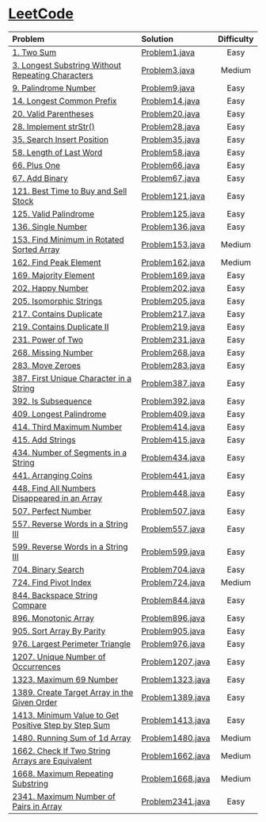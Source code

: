 # [LeetCode](https://leetcode.com)

| Problem                                                                                                                              | Solution                                          | Difficulty |
|:-------------------------------------------------------------------------------------------------------------------------------------|:--------------------------------------------------|:----------:|
| [1. Two Sum](https://leetcode.com/problems/two-sum)                                                                                  | [Problem1.java](src/problems/Problem1.java)       |    Easy    |
| [3. Longest Substring Without Repeating Characters](https://leetcode.com/problems/longest-substring-without-repeating-characters)    | [Problem3.java](src/problems/Problem3.java)       |   Medium   |
| [9. Palindrome Number](https://leetcode.com/problems/palindrome-number)                                                              | [Problem9.java](src/problems/Problem9.java)       |    Easy    |
| [14. Longest Common Prefix](https://leetcode.com/problems/longest-common-prefix)                                                     | [Problem14.java](src/problems/Problem14.java)     |    Easy    |
| [20. Valid Parentheses](https://leetcode.com/problems/valid-parentheses)                                                             | [Problem20.java](src/problems/Problem20.java)     |    Easy    |
| [28. Implement strStr()](https://leetcode.com/problems/implement-strstr)                                                             | [Problem28.java](src/problems/Problem28.java)     |    Easy    |
| [35. Search Insert Position](https://leetcode.com/problems/search-insert-position)                                                   | [Problem35.java](src/problems/Problem35.java)     |    Easy    |
| [58. Length of Last Word](https://leetcode.com/problems/length-of-last-word)                                                         | [Problem58.java](src/problems/Problem58.java)     |    Easy    |
| [66. Plus One](https://leetcode.com/problems/plus-one)                                                                               | [Problem66.java](src/problems/Problem66.java)     |    Easy    |
| [67. Add Binary](https://leetcode.com/problems/add-binary)                                                                           | [Problem67.java](src/problems/Problem67.java)     |    Easy    |
| [121. Best Time to Buy and Sell Stock](https://leetcode.com/problems/best-time-to-buy-and-sell-stock)                                | [Problem121.java](src/problems/Problem121.java)   |    Easy    |
| [125. Valid Palindrome](https://leetcode.com/problems/valid-palindrome)                                                              | [Problem125.java](src/problems/Problem125.java)   |    Easy    |
| [136. Single Number](https://leetcode.com/problems/single-number)                                                                    | [Problem136.java](src/problems/Problem136.java)   |    Easy    |
| [153. Find Minimum in Rotated Sorted Array](https://leetcode.com/problems/find-minimum-in-rotated-sorted-array)                      | [Problem153.java](src/problems/Problem153.java)   |   Medium   |
| [162. Find Peak Element](https://leetcode.com/problems/find-peak-element)                                                            | [Problem162.java](src/problems/Problem162.java)   |   Medium   |
| [169. Majority Element](https://leetcode.com/problems/majority-element)                                                              | [Problem169.java](src/problems/Problem169.java)   |    Easy    |
| [202. Happy Number](https://leetcode.com/problems/happy-number)                                                                      | [Problem202.java](src/problems/Problem202.java)   |    Easy    |
| [205. Isomorphic Strings](https://leetcode.com/problems/isomorphic-strings)                                                          | [Problem205.java](src/problems/Problem205.java)   |    Easy    |
| [217. Contains Duplicate](https://leetcode.com/problems/contains-duplicate)                                                          | [Problem217.java](src/problems/Problem217.java)   |    Easy    |
| [219. Contains Duplicate II](https://leetcode.com/problems/contains-duplicate-ii)                                                    | [Problem219.java](src/problems/Problem219.java)   |    Easy    |
| [231. Power of Two](https://leetcode.com/problems/power-of-two)                                                                      | [Problem231.java](src/problems/Problem231.java)   |    Easy    |
| [268. Missing Number](https://leetcode.com/problems/missing-number)                                                                  | [Problem268.java](src/problems/Problem268.java)   |    Easy    |
| [283. Move Zeroes](https://leetcode.com/problems/move-zeroes)                                                                        | [Problem283.java](src/problems/Problem283.java)   |    Easy    |
| [387. First Unique Character in a String](https://leetcode.com/problems/first-unique-character-in-a-string)                          | [Problem387.java](src/problems/Problem387.java)   |    Easy    |
| [392. Is Subsequence](https://leetcode.com/problems/is-subsequence)                                                                  | [Problem392.java](src/problems/Problem392.java)   |    Easy    |
| [409. Longest Palindrome](https://leetcode.com/problems/longest-palindrome)                                                          | [Problem409.java](src/problems/Problem409.java)   |    Easy    |
| [414. Third Maximum Number](https://leetcode.com/problems/third-maximum-number)                                                      | [Problem414.java](src/problems/Problem414.java)   |    Easy    |
| [415. Add Strings](https://leetcode.com/problems/add-strings)                                                                        | [Problem415.java](src/problems/Problem415.java)   |    Easy    |
| [434. Number of Segments in a String](https://leetcode.com/problems/number-of-segments-in-a-string)                                  | [Problem434.java](src/problems/Problem434.java)   |    Easy    |
| [441. Arranging Coins](https://leetcode.com/problems/arranging-coins)                                                                | [Problem441.java](src/problems/Problem441.java)   |    Easy    |
| [448. Find All Numbers Disappeared in an Array](https://leetcode.com/problems/find-all-numbers-disappeared-in-an-array)              | [Problem448.java](src/problems/Problem448.java)   |    Easy    |
| [507. Perfect Number](https://leetcode.com/problems/perfect-number)                                                                  | [Problem507.java](src/problems/Problem507.java)   |    Easy    |
| [557. Reverse Words in a String III](https://leetcode.com/problems/reverse-words-in-a-string-iii)                                    | [Problem557.java](src/problems/Problem557.java)   |    Easy    |
| [599. Reverse Words in a String III](https://leetcode.com/problems/minimum-index-sum-of-two-lists)                                   | [Problem599.java](src/problems/Problem599.java)   |    Easy    |
| [704. Binary Search](https://leetcode.com/problems/binary-search)                                                                    | [Problem704.java](src/problems/Problem704.java)   |    Easy    |
| [724. Find Pivot Index](https://leetcode.com/problems/find-pivot-index)                                                              | [Problem724.java](src/problems/Problem724.java)   |   Medium   |
| [844. Backspace String Compare](https://leetcode.com/problems/backspace-string-compare)                                              | [Problem844.java](src/problems/Problem844.java)   |    Easy    |
| [896. Monotonic Array](https://leetcode.com/problems/monotonic-array)                                                                | [Problem896.java](src/problems/Problem896.java)   |    Easy    |
| [905. Sort Array By Parity](https://leetcode.com/problems/sort-array-by-parity)                                                      | [Problem905.java](src/problems/Problem905.java)   |    Easy    |
| [976. Largest Perimeter Triangle](https://leetcode.com/problems/largest-perimeter-triangle/)                                         | [Problem976.java](src/problems/Problem976.java)   |    Easy    |
| [1207. Unique Number of Occurrences](https://leetcode.com/problems/unique-number-of-occurrences)                                     | [Problem1207.java](src/problems/Problem1207.java) |    Easy    |
| [1323. Maximum 69 Number](https://leetcode.com/problems/maximum-69-number)                                                           | [Problem1323.java](src/problems/Problem1323.java) |    Easy    |
| [1389. Create Target Array in the Given Order](https://leetcode.com/problems/create-target-array-in-the-given-order)                 | [Problem1389.java](src/problems/Problem1389.java) |    Easy    |
| [1413. Minimum Value to Get Positive Step by Step Sum](https://leetcode.com/problems/minimum-value-to-get-positive-step-by-step-sum) | [Problem1413.java](src/problems/Problem1413.java) |    Easy    |
| [1480. Running Sum of 1d Array](https://leetcode.com/problems/running-sum-of-1d-arra)                                                | [Problem1480.java](src/problems/Problem1480.java) |   Medium   |
| [1662. Check If Two String Arrays are Equivalent](https://leetcode.com/problems/check-if-two-string-arrays-are-equivalent)           | [Problem1662.java](src/problems/Problem1662.java) |   Medium   |
| [1668. Maximum Repeating Substring](https://leetcode.com/problems/maximum-repeating-substring)                                       | [Problem1668.java](src/problems/Problem1668.java) |   Medium   |
| [2341. Maximum Number of Pairs in Array](https://leetcode.com/problems/maximum-number-of-pairs-in-array)                             | [Problem2341.java](src/problems/Problem2341.java) |    Easy    |
